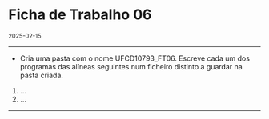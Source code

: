 <h1>Ficha de Trabalho 06</h1>
<small>2025-02-15</small>
<br>

<hr>
<ul>
<li> Cria uma pasta com o nome UFCD10793_FT06. Escreve cada um dos programas das alíneas seguintes num ficheiro distinto a guardar na pasta criada.
</li>

</ul>

<ol>
<li> 
    ...
</li>

<li> 
    ...
</li>



</ol>

<hr>

